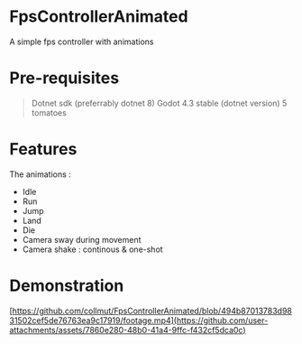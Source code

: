 # FpsControllerAnimated
A simple fps controller with animations

# Pre-requisites
> Dotnet sdk (preferrably dotnet 8)
> Godot 4.3 stable (dotnet version)
> 5 tomatoes

# Features
The animations : 
- Idle
- Run
- Jump
- Land
- Die
- Camera sway during movement
- Camera shake : continous & one-shot

# Demonstration
[https://github.com/collmut/FpsControllerAnimated/blob/494b87013783d9831502cef5de76763ea9c17919/footage.mp4](https://github.com/user-attachments/assets/7860e280-48b0-41a4-9ffc-f432cf5dca0c)




